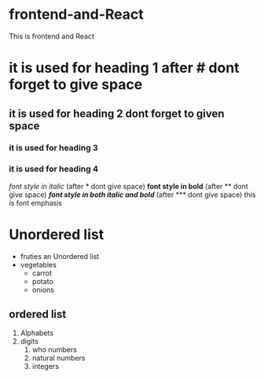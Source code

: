# frontend-and-React
This is frontend and  React
# it is used for heading 1 after # dont forget to give space
## it is used for heading 2 dont forget to given space
### it is used for heading 3
### it is used for heading 4
*font style in italic* (after * dont give space)
**font style in bold** (after ** dont give space)
***font style in both italic and bold*** (after *** dont give space)
this is font emphasis
# Unordered list
* fruties an Unordered list
* vegetables  
  * carrot
  * potato
  * onions
## ordered list
1. Alphabets
2. digits 
    1. who numbers
    2. natural numbers
    3. integers

 

